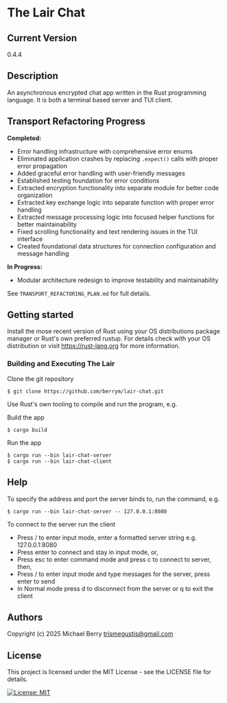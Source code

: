 # The Lair Chat

## Current Version
0.4.4

## Description

An asynchronous encrypted chat app written in the Rust programming language.
It is both a terminal based server and TUI client.

## Transport Refactoring Progress

**Completed:**
- Error handling infrastructure with comprehensive error enums
- Eliminated application crashes by replacing `.expect()` calls with proper error propagation
- Added graceful error handling with user-friendly messages
- Established testing foundation for error conditions
- Extracted encryption functionality into separate module for better code organization
- Extracted key exchange logic into separate function with proper error handling
- Extracted message processing logic into focused helper functions for better maintainability
- Fixed scrolling functionality and text rendering issues in the TUI interface
- Created foundational data structures for connection configuration and message handling

**In Progress:**
- Modular architecture redesign to improve testability and maintainability

See `TRANSPORT_REFACTORING_PLAN.md` for full details.

## Getting started

Install the mose recent version of Rust using your OS distributions package manager or Rust's own preferred rustup.  For details check with your OS distribution or visit https://rust-lang.org for more information.

### Building and Executing The Lair

Clone the git repository

    $ git clone https://github.com/berrym/lair-chat.git

Use Rust's own tooling to compile and run the program, e.g.

Build the app

    $ cargo build

Run the app

    $ cargo run --bin lair-chat-server
    $ cargo run --bin lair-chat-client

## Help

To specify the address and port the server binds to, run the command, e.g.

    $ cargo run --bin lair-chat-server -- 127.0.0.1:8080

To connect to the server run the client
-   Press / to enter input mode, enter a formatted server string e.g. 127.0.0.1:8080
-   Press enter to connect and stay in input mode, or,
-   Press esc to enter command mode and press c to connect to server, then,
-   Press / to enter input mode and type messages for the server, press enter to send
-   In Normal mode press d to disconnect from the server or q to exit the client

## Authors

Copyright (c) 2025 Michael Berry <trismegustis@gmail.com>

## License

This project is licensed under the MIT License - see the LICENSE file for details.

[![License: MIT](https://img.shields.io/badge/License-MIT-yellow.svg)](https://opensource.org/licenses/MIT)

